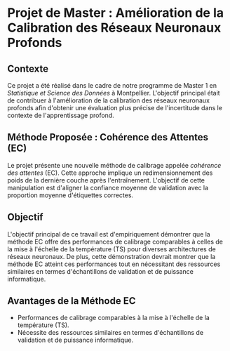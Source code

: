 # Projet de Master : Amélioration de la Calibration des Réseaux Neuronaux Profonds

## Contexte
Ce projet a été réalisé dans le cadre de notre programme de Master 1 en *Statistique et Science des Données* à Montpellier. L'objectif principal était de contribuer à l'amélioration de la calibration des réseaux neuronaux profonds afin d'obtenir une évaluation plus précise de l'incertitude dans le contexte de l'apprentissage profond.

## Méthode Proposée : Cohérence des Attentes (EC)
Le projet présente une nouvelle méthode de calibrage appelée *cohérence des attentes* (EC). Cette approche implique un redimensionnement des poids de la dernière couche après l'entraînement. L'objectif de cette manipulation est d'aligner la confiance moyenne de validation avec la proportion moyenne d'étiquettes correctes.

## Objectif
L'objectif principal de ce travail est d'empiriquement démontrer que la méthode EC offre des performances de calibrage comparables à celles de la mise à l'échelle de la température (TS) pour diverses architectures de réseaux neuronaux. De plus, cette démonstration devrait montrer que la méthode EC atteint ces performances tout en nécessitant des ressources similaires en termes d'échantillons de validation et de puissance informatique.

## Avantages de la Méthode EC
- Performances de calibrage comparables à la mise à l'échelle de la température (TS).
- Nécessite des ressources similaires en termes d'échantillons de validation et de puissance informatique.

